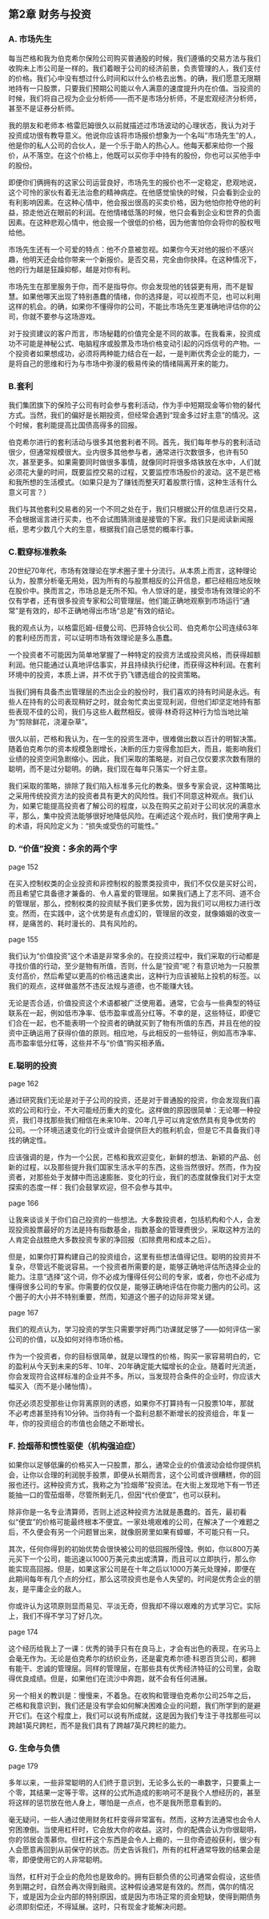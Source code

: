 ## 第2章 财务与投资

### A. 市场先生

每当芒格和我为伯克希尔保险公司购买普通股的时候，我们遵循的交易方法与我们收购未上市公司是一样的。我们着眼于公司的经济前景，负责管理的人，我们支付的价格。我们心中没有想过什么时间和以什么价格去出售。的确，我们愿意无限期地持有一只股票，只要我们预期公司能以令人满意的速度提升内在价值。当投资的时候，我们将自己视为企业分析师——而不是市场分析师，不是宏观经济分析师，甚至不是证券分析师。

我的朋友和老师本·格雷厄姆很久以前就描述过市场波动的心理状态，我认为对于投资成功很有教导意义。他说你应该将市场报价想象为一个名叫“市场先生”的人，他是你的私人公司的合伙人，是一个乐于助人的热心人。他每天都来给你一个报价，从不落空。在这个价格上，他既可以买你手中持有的股份，你也可以买他手中的股份。

即便你们俩拥有的这家公司运营良好，市场先生的报价也不一定稳定，悲观地说，这个可怜的家伙有着无法治愈的精神病症。在他感觉愉快的时候，只会看到企业的有利影响因素。在这种心情中，他会报出很高的买卖价格，因为他怕你抢夺他的利益，掠走他近在眼前的利润。在他情绪低落的时候，他只会看到企业和世界的负面因素。在这种悲观心情中，他会报一个很低的价格，因为他害怕你会将你的股权甩给他。

市场先生还有一个可爱的特点：他不介意被忽视。如果你今天对他的报价不感兴趣，他明天还会给你带来一个新报价。是否交易，完全由你抉择。在这种情况下，他的行为越是狂躁抑郁，越是对你有利。

市场先生在那里服务于你，而不是指导你。你会发现他的钱袋更有用，而不是智慧。如果他哪天出现了特别愚蠢的情绪，你的选择是，可以视而不见，也可以利用这样的机会。的确，如果你不懂得你的公司，不能比市场先生更准确地评估你的公司，你就不要参与这场游戏。

对于投资建议的客户而言，市场秘籍的价值完全是不同的故事。在我看来，投资成功不可能是神秘公式、电脑程序或股票及市场价格变动引起的闪烁信号的产物。一个投资者如果想成功，必须将两种能力结合在一起，一是判断优秀企业的能力，一是将自己的思维和行为与市场中弥漫的极易传染的情绪隔离开来的能力。

### B.套利

我们集团旗下的保险子公司有时会参与套利活动，作为手中短期现金等价物的替代方式。当然，我们的偏好是长期投资，但经常会遇到“现金多过好主意”的情况。这个时候，套利能提高比国债高得多的回报。

伯克希尔进行的套利活动与很多其他套利者不同。首先，我们每年参与的套利活动很少，但通常规模很大。业内很多其他参与者，通常进行次数很多，也许有50次，甚至更多。如果需要同时做很多事情，就像同时将很多烙铁放在水中，人们就必须花大量的时间，既要监控交易的过程，又要监控市场股价的波动。这不是芒格和我所想的生活模式。（如果只是为了赚钱而整天盯着股票行情，这种生活有什么意义可言？）

我们与其他套利交易者的另一个不同之处在于，我们只根据公开的信息进行交易，不会根据谣言进行买卖，也不会试图猜测谁是接管的下家。我们只是阅读新闻报纸，思考少数几个大的生意，根据我们自己感觉的概率行事。

### C.戳穿标准教条

20世纪70年代，市场有效理论在学术圈子里十分流行。从本质上而言，这种理论认为，股票分析毫无用处，因为所有的与股票相反的公开信息，都已经相应地反映在股价中。换而言之，市场总是无所不知。令人惊讶的是，接受市场有效理论的不仅有学者，还有很多投资专家和公司管理层。他们能正确地观察到市场运行“通常”是有效的，却不正确地得出市场“总是”有效的结论。

我的观点认为，以格雷厄姆-纽曼公司、巴菲特合伙公司、伯克希尔公司连续63年的套利经历而言，可以证明市场有效理论是多么愚蠢。

一个投资者不可能因为简单地掌握了一种特定的投资方法或投资风格，而获得超额利润。他只能通过认真地评估事实，并且持续执行纪律，而获得这种利润。在套利环境中的投资，本质上讲，并不优于扔飞镖选组合的投资策略。

当我们拥有具备杰出管理层的杰出企业的股份时，我们喜欢的持有时间是永远。有些人在持有的公司表现稍好之时，就会匆忙卖出变现利润，但他们却坚定地持有那些表现不佳的公司，我们与这些人截然相反。彼得·林奇将这种行为恰当地比喻为“剪除鲜花，浇灌杂草”。

很久以前，芒格和我认为，在一生的投资生涯中，很难做出数以百计的明智决策。随着伯克希尔的资本规模急剧增长，决断的压力变得愈加巨大，而且，能影响我们业绩的投资空间急剧缩小。因此，我们采取的策略是，对自己仅仅要求次数有限的聪明，而不是过分聪明。的确，我们现在每年只落实一个好主意。

我们采取的策略，排除了我们陷入标准多元化的教条。很多专家会说，这种策略比之采用传统投资方法的投资者具有更大的风险性。我们不同意这种观点。我们认为，如果它能提高投资者了解公司的程度，以及在购买之前对于公司状况的满意水平，那么，集中投资法能够很好地降低风险。在阐述这个观点时，我们使用字典上的术语，将风险定义为：“损失或受伤的可能性。”

### D. “价值”投资：多余的两个字

page 152

在买入控制权类的企业投资和非控制权的股票类投资中，我们不仅仅是买好公司，而且希望它具备德才兼备的、令人喜爱的管理层。如果我们遇上了志不同、道不合的管理层，那么，控制权类的投资赋予我们更多优势，因为我们可以用权力进行改变。然而，在实践中，这个优势是有点虚幻的，管理层的改变，就像婚姻的改变一样，是痛苦的、耗时漫长的、具有风险的。

page 155

我们认为“价值投资”这个术语是非常多余的。在投资过程中，我们采取的行动都是寻找价值的行动，至少是物有所值，否则，什么是“投资”呢？有意识地为一只股票支付高价，然后希望以更高的价格迅速卖出，这种行为应该被贴上投机的标签。以我们的观点，这样做虽然不违反法规与道德，也不能赚大钱。

无论是否合适，价值投资这个术语都被广泛使用着。通常，它会与一些典型的特征联系在一起，例如低市净率、低市盈率或高分红等。不幸的是，这些特征，即便它们合在一起，也不能表明一个投资者的确就买到了物有所值的东西，并且在他的投资中正确运用了获得价值的原则。相应地，与此相反的一些特征，例如高市净率、高市盈率低分红等，这些并不与“价值”购买相矛盾。

### E.聪明的投资

page 162

通过研究我们无论是对于子公司的投资，还是对于普通股的投资，你会发现我们喜欢的公司和行业，不大可能经历重大的变化。这样做的原因很简单：无论哪一种投资，我们寻找那些我们相信在未来10年、20年几乎可以肯定依然具有竞争优势的公司。一个环境迅速变化的行业或许会提供巨大的胜利机会，但是它不具备我们寻找的确定性。

应该强调的是，作为一个公民，芒格和我欢迎变化，新鲜的想法、新颖的产品、创新的过程，以及那些提升我们国家生活水平的东西，这些当然很好。然而，作为投资者，对那些处于发酵中而迅速膨胀、变化的行业，我们的态度就像我们对于太空探索的态度一样：我们会鼓掌欢迎，但不会参与其中。

page 166

让我来谈谈关于你们自己投资的一些想法。大多数投资者，包括机构和个人，会发现投资股票最好的方法是持有指数基金，指数基金的管理费很少。采取这种方法的人肯定会战胜绝大多数投资专家的净回报（扣除费用和成本之后）。

但是，如果你打算构建自己的投资组合，这里有些想法值得记住。聪明的投资并不复杂，尽管远不能说容易。一个投资者所需要的是，能够正确地评估所选择企业的能力。注意“选择”这个词，你不必成为懂得任何公司的专家，或者，你也不必成为懂得很多公司的专家。你需要的仅仅是，能够正确地评估在你能力圈内的公司。这个圈子的大小并不特别重要，然而，知道这个圈子的边际非常关键。

page 167

我们的观点认为，学习投资的学生只需要学好两门功课就足够了——如何评估一家公司的价值，以及如何对待市场价格。

作为一个投资者，你的目标很简单，就是以理性的价格，购买一家容易明白的，它的盈利从今天到未来的5年、10年、20年确定能大幅增长的企业。随着时光流逝，你会发现符合这样标准的企业并不多。所以，当发现符合条件的企业时，你应该大幅买入（而不是小赌怡情）。

你还必须忍受那些让你背离原则的诱惑，如果你不打算持有一只股票10年，那就不必考虑甚至持有10分钟。当你持有一个盈利总额不断增长的投资组合，年复一年，你的投资组合的市值也会随之不断增长。


### F. 捡烟蒂和惯性驱使（机构强迫症）

如果你以足够低廉的价格买入一只股票，那么，通常企业的价值波动会给你提供机会，让你以合理的利润脱手股票，即便从长期而言，这个公司或许很糟糕，你的回报也还行。这种投资方式，我称之为“捡烟蒂”投资法。在大街上发现地下有一节还能抽一口的雪茄烟蒂，尽管所剩无几，但因“代价便宜”，也可以获利。

除非你是一名专业清算师，否则上述这种投资方法就是愚蠢的。首先，最初看似“便宜”的价格可能最终根本不便宜。一家处境艰难的公司，在解决了一个难题之后，不久便会有另一个问题冒出来，就像厨房里如果有蟑螂，不可能只有一只。

其次，任何你得到的初始优势会很快被公司的低回报所侵蚀。例如，你以800万美元买下一个公司，能迅速以1000万美元卖出或清算，而且可以立即执行，那么你能实现高回报。但是，如果这家公司是在十年之后以1000万美元处理掉，即便在此期间每年有几个点的分红，那么这项投资也是令人失望的。时间是优秀企业的朋友，是平庸企业的敌人。

你或许认为这项原则显而易见、平淡无奇，但我却不得以艰难的方式学习它。实际上，我们不得不学习了好几次。

page 174

这个经历给我上了一课：优秀的骑手只有在良马上，才会有出色的表现，在劣马上会毫无作为。无论是伯克希尔的纺织业务，还是霍克希尔德·科恩百货公司，都拥有能干、忠诚的管理层。同样的管理层，在那些具有优秀经济特征的公司里，会取得优良成绩。但是，如果他们在流沙中奔跑，就不会有任何进展。

另一个相关的教训是：慢慢来，不着急。在收购和管理伯克希尔公司25年之后，芒格和我意识到，我们还是没有学会如何解决困难企业的问题，我们所学到的是避开它们。在这个程度上，我们可以说有所成就，这是因为我们专注于寻找那些可以跨越1英尺跨栏，而不是我们具有了跨越7英尺跨栏的能力。

### G. 生命与负债

page 179

多年以来，一些非常聪明的人们终于意识到，无论多么长的一串数字，只要乘上一个零，其结果一定等于零。这样的公式所造成的影响可不是我个人想经历的，甚至将这样的惩罚放在他人身上，哪怕是一点点，也不是我所愿意看到的。

毫无疑问，一些人通过使用财务杠杆变得非常富有。然而，这种方法通常也会令人穷困潦倒。当使用杠杆时，它会放大你的收益。这时，你的配偶会认为你很聪明，你的邻居会羡慕你。但杠杆这个东西是会令人上瘾的，一旦你奇迹般获利，很少有人会愿意再回到从前保守的状态。历史告诉我们，所有的杠杆通常导致的结果会是零，即便使用它的人非常聪明。

当然，杠杆对于企业的危险也是致命的。拥有巨额负债的公司通常会假设，这些债务到期之时，自然会再次得到融资。这种假设通常是有效的。然而，偶尔的情况下，或是因为企业内部的特别原因，或是因为市场正常的资金短缺，使得到期债务必须即刻偿还，不得延展。这时，只有现金才能解决问题。
